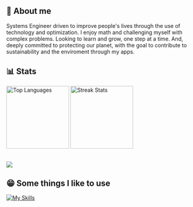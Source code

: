 ## :boy: About me
Systems Engineer driven to improve people's lives through the use of technology and optimization. I enjoy math and challenging myself with complex problems. Looking to learn and grow, one step at a time. And, deeply committed to protecting our planet, with the goal to contribute to sustainability and the enviroment through my apps.

## :bar_chart: Stats
<div>
    <div>
        <img src="https://github-readme-stats.vercel.app/api/top-langs/?username=martinrojasmet&langs_count=10&title_color=ffffff&text_color=ffffff&icon_color=ffffff&bg_color=242938&hide_border=true&locale=en&custom_title=Top%20Languages" alt="Top Languages" height="165px">
        <img src="https://github-readme-streak-stats.herokuapp.com/?user=martinrojasmet&stroke=ffffff&background=242938&ring=3572a5&fire=3572a5&currStreakNum=ffffff&currStreakLabel=3572a5&sideNums=ffffff&sideLabels=ffffff&dates=ffffff&hide_border=true" alt="Streak Stats" height="165px">
    <div/>
</div>
<br>

![](https://komarev.com/ghpvc/?username=m&label=Visitor+count)

## 😁 Some things I like to use 
[![My Skills](https://skillicons.dev/icons?i=python,java,typescript,react,pytorch,docker,gcp,linux,raspberrypi)](https://skillicons.dev)
